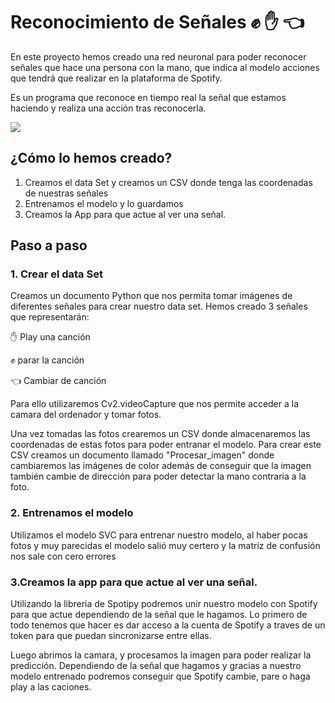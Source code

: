 
# Reconocimiento de Señales  ✊ ✋ 👈

En este proyecto hemos creado una red neuronal para poder reconocer señales que hace una persona con la mano, que indica al modelo acciones que tendrá que realizar en la plataforma de Spotify. 

Es un programa que reconoce en tiempo real la señal que estamos haciendo y realiza una acción tras reconocerla. 

![](/archives/gif.oficial.gif)




## ¿Cómo lo hemos creado?  

1.  Creamos el data Set  y creamos un CSV donde tenga las coordenadas de nuestras señales 
2.  Entrenamos el modelo y lo guardamos
3.  Creamos la App para que actue al ver una señal. 

## Paso a paso


### 1. Crear el data Set

Creamos un documento Python que nos permita tomar imágenes de diferentes señales para crear nuestro data set. Hemos creado 3 señales que representarán: 

✋ Play una canción

✊ parar la canción

👈  Cambiar de canción

Para ello utilizaremos Cv2.videoCapture que nos permite acceder a la camara del ordenador y tomar fotos. 

Una vez tomadas las fotos crearemos un CSV donde almacenaremos las coordenadas de estas fotos para poder entranar el modelo. Para crear este CSV creamos un documento llamado "Procesar_imagen" donde cambiaremos las imágenes de color además de conseguir que la imagen también cambie de dirección para poder detectar la mano contraria a la foto. 


### 2. Entrenamos el modelo

Utilizamos el modelo SVC para entrenar nuestro modelo, al haber pocas fotos y muy parecidas el modelo salió muy certero y la matriz de confusión nos sale con cero errores


### 3.Creamos la app para que actue al ver una señal. 

Utilizando la libreria de Spotipy podremos unir nuestro modelo con Spotify para que actue dependiendo de la señal que le hagamos. Lo primero de todo tenemos que hacer es dar acceso a la cuenta de Spotify a traves de un token para que puedan sincronizarse entre ellas. 

Luego abrimos la camara, y procesamos la imagen para poder realizar la predicción. Dependiendo de la señal que hagamos y gracias a nuestro modelo entrenado podremos conseguir que Spotify cambie, pare o haga play a las caciones. 


